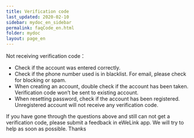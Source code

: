 ```yaml
---
title: Verification code
last_updated: 2020-02-10
sidebar: mydoc_en_sidebar
permalink: faqCode_en.html
folder: mydoc
layout: page_en
---
```


Not receiving verification code：

- Check if the account was entered correctly.
- Check if the phone number used is in blacklist. For email, please check for blocking or spam.
- When creating an account, double check if the account has been taken. Verification code won’t be sent to existing account.
- When resetting password, check if the account has been registered. Unregistered account will not receive any verification code.

If you have gone through the questions above and still can not get a verification code, please submit a feedback in eWeLink app. We will try to help as soon as possible. Thanks